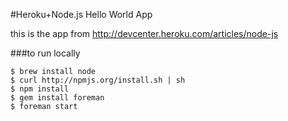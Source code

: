 #Heroku+Node.js Hello World App

this is the app from http://devcenter.heroku.com/articles/node-js

###to run locally

    $ brew install node
    $ curl http://npmjs.org/install.sh | sh
    $ npm install
    $ gem install foreman
    $ foreman start
